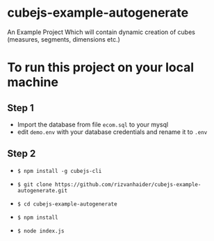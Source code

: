 # cubejs-example-autogenerate
An Example Project Which will contain dynamic creation of cubes (measures, segments, dimensions etc.)

To run this project on your local machine
=========================================

 Step 1
---------

 - Import the database from file `ecom.sql` to your mysql
 - edit `demo.env` with your database credentials and rename it to `.env`

Step 2
-------


 - `$ npm install -g cubejs-cli`

 - `$ git clone https://github.com/rizvanhaider/cubejs-example-autogenerate.git`

 - `$ cd cubejs-example-autogenerate`

 - `$ npm install`

 - `$ node index.js`
